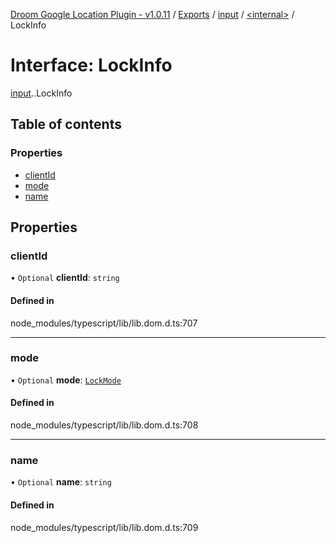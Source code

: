 [Droom Google Location Plugin - v1.0.11](../README.md) / [Exports](../modules.md) / [input](../modules/input.md) / [<internal\>](../modules/input._internal_.md) / LockInfo

# Interface: LockInfo

[input](../modules/input.md).[<internal>](../modules/input._internal_.md).LockInfo

## Table of contents

### Properties

- [clientId](input._internal_.LockInfo.md#clientid)
- [mode](input._internal_.LockInfo.md#mode)
- [name](input._internal_.LockInfo.md#name)

## Properties

### clientId

• `Optional` **clientId**: `string`

#### Defined in

node_modules/typescript/lib/lib.dom.d.ts:707

___

### mode

• `Optional` **mode**: [`LockMode`](../modules/input._internal_.md#lockmode)

#### Defined in

node_modules/typescript/lib/lib.dom.d.ts:708

___

### name

• `Optional` **name**: `string`

#### Defined in

node_modules/typescript/lib/lib.dom.d.ts:709
